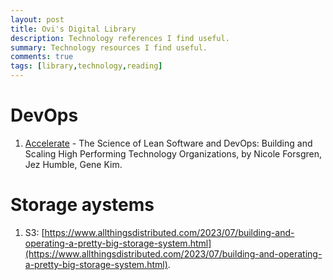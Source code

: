 ```yaml
---
layout: post
title: Ovi's Digital Library
description: Technology references I find useful.
summary: Technology resources I find useful.
comments: true
tags: [library,technology,reading]
---
```


# DevOps

1. <a href="https://itrevolution.com/product/accelerate">Accelerate</a> - The Science of Lean Software and DevOps: Building and Scaling High Performing Technology Organizations, by Nicole Forsgren, Jez Humble, Gene Kim.



# Storage aystems

1. S3: [https://www.allthingsdistributed.com/2023/07/building-and-operating-a-pretty-big-storage-system.html](https://www.allthingsdistributed.com/2023/07/building-and-operating-a-pretty-big-storage-system.html).
